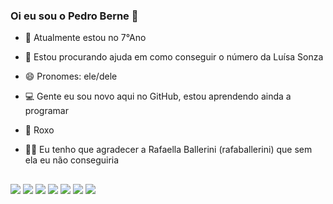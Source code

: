 ### Oi eu sou o Pedro Berne 💜


- 🌱 Atualmente estou no 7°Ano 
- 🤔 Estou procurando ajuda em como conseguir o número da Luísa Sonza
- 😄 Pronomes: ele/dele
- 💻 Gente eu sou novo aqui no GitHub, estou aprendendo ainda a programar
- 💜 Roxo
- 👩🏻 Eu tenho que agradecer a Rafaella Ballerini (rafaballerini) que sem ela eu não conseguiria

  ##


 <div> 
  <a href="https://www.youtube.com/channel/UCmJUOWAvBk2eexVICT_L13g" target="_blank"><img src="https://img.shields.io/badge/YouTube-FF0000?style=for-the-badge&logo=youtube&logoColor=white" target="_blank"></a>
   <a href="https://www.instagram.com/pedro.souza.berne/" target="_blank"><img src="https://img.shields.io/badge/-Instagram-%23E4405F?style=for-the-badge&logo=instagram&logoColor=white" target="_blank"></a>
     <a href="https://br.pinterest.com/PedroBerne11/" target="_blank"><img src="https://img.shields.io/badge/Pinterest-%23E60023.svg?&style=for-the-badge&logo=Pinterest&logoColor=white" target="_blank"></a>
    <a href = "https://www.reddit.com/user/CompetitiveJump5692"><img src="https://img.shields.io/badge/Reddit-FF4500?style=for-the-badge&logo=reddit&logoColor=white"></a>
 	<a href="https://twitter.com/pedro_s_berne" target="_blank"><img src="https://img.shields.io/badge/Twitter-1DA1F2?style=for-the-badge&logo=twitter&logoColor=white" target="_blank"></a>
<a href = "https://open.spotify.com/user/31edzhu5evdf2fnv7abpmhwrznpu"><img src="https://img.shields.io/badge/Spotify-1ED760?&style=for-the-badge&logo=spotify&logoColor=white"></a>
  <a href="https://account.xbox.com/pt-BR/Profile?xr=mebarnav&csrf=kXCbYxoU1BsSkKavUuMBLTZme_oSu61gSmZpjfQGGPJmW0nBhM3cU0fE5Muqbt1tGl2p8096l4SObBOSFMNidPKFJpw1&wa=wsignin1.0" target="_blank"><img src="https://img.shields.io/badge/Xbox-107C10?style=for-the-badge&logo=xbox&logoColor=white" target="_blank"></a> 
     
</div>
